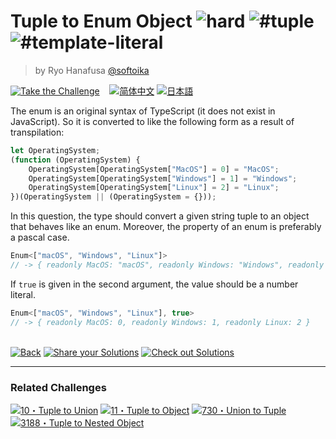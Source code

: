<!--info-header-start--><h1>Tuple to Enum Object <img src="https://img.shields.io/badge/-hard-de3d37" alt="hard"/> <img src="https://img.shields.io/badge/-%23tuple-999" alt="#tuple"/> <img src="https://img.shields.io/badge/-%23template--literal-999" alt="#template-literal"/></h1><blockquote><p>by Ryo Hanafusa <a href="https://github.com/softoika" target="_blank">@softoika</a></p></blockquote><p><a href="https://tsch.js.org/472/play" target="_blank"><img src="https://img.shields.io/badge/-Take%20the%20Challenge-3178c6?logo=typescript&logoColor=white" alt="Take the Challenge"/></a> &nbsp;&nbsp;&nbsp;<a href="./README.zh-CN.md" target="_blank"><img src="https://img.shields.io/badge/-%E7%AE%80%E4%BD%93%E4%B8%AD%E6%96%87-gray" alt="简体中文"/></a> <a href="./README.ja.md" target="_blank"><img src="https://img.shields.io/badge/-%E6%97%A5%E6%9C%AC%E8%AA%9E-gray" alt="日本語"/></a> </p><!--info-header-end-->

The enum is an original syntax of TypeScript (it does not exist in JavaScript). So it is converted to like the following form as a result of transpilation:
```js
let OperatingSystem;
(function (OperatingSystem) {
    OperatingSystem[OperatingSystem["MacOS"] = 0] = "MacOS";
    OperatingSystem[OperatingSystem["Windows"] = 1] = "Windows";
    OperatingSystem[OperatingSystem["Linux"] = 2] = "Linux";
})(OperatingSystem || (OperatingSystem = {}));
```
In this question, the type should convert a given string tuple to an object that behaves like an enum.
Moreover, the property of an enum is preferably a pascal case.
```ts
Enum<["macOS", "Windows", "Linux"]>
// -> { readonly MacOS: "macOS", readonly Windows: "Windows", readonly Linux: "Linux" }
```
If `true` is given in the second argument, the value should be a number literal.
```ts
Enum<["macOS", "Windows", "Linux"], true>
// -> { readonly MacOS: 0, readonly Windows: 1, readonly Linux: 2 }
```


<!--info-footer-start--><br><a href="../../README.md" target="_blank"><img src="https://img.shields.io/badge/-Back-grey" alt="Back"/></a> <a href="https://tsch.js.org/472/answer" target="_blank"><img src="https://img.shields.io/badge/-Share%20your%20Solutions-teal" alt="Share your Solutions"/></a> <a href="https://tsch.js.org/472/solutions" target="_blank"><img src="https://img.shields.io/badge/-Check%20out%20Solutions-de5a77?logo=awesome-lists&logoColor=white" alt="Check out Solutions"/></a> <hr><h3>Related Challenges</h3><a href="https://github.com/type-challenges/type-challenges/blob/main/questions/00010-medium-tuple-to-union/README.md" target="_blank"><img src="https://img.shields.io/badge/-10%E3%83%BBTuple%20to%20Union-d9901a" alt="10・Tuple to Union"/></a>  <a href="https://github.com/type-challenges/type-challenges/blob/main/questions/00011-easy-tuple-to-object/README.md" target="_blank"><img src="https://img.shields.io/badge/-11%E3%83%BBTuple%20to%20Object-7aad0c" alt="11・Tuple to Object"/></a>  <a href="https://github.com/type-challenges/type-challenges/blob/main/questions/00730-hard-union-to-tuple/README.md" target="_blank"><img src="https://img.shields.io/badge/-730%E3%83%BBUnion%20to%20Tuple-de3d37" alt="730・Union to Tuple"/></a>  <a href="https://github.com/type-challenges/type-challenges/blob/main/questions/03188-medium-tuple-to-nested-object/README.md" target="_blank"><img src="https://img.shields.io/badge/-3188%E3%83%BBTuple%20to%20Nested%20Object-d9901a" alt="3188・Tuple to Nested Object"/></a> <!--info-footer-end-->

